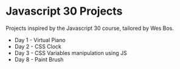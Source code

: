 # Javascript 30 Projects

Projects inspired by the Javascript 30 course, tailored by Wes Bos.

* Day 1 - Virtual Piano
* Day 2 - CSS Clock
* Day 3 - CSS Variables manipulation using JS
* Day 8 - Paint Brush
